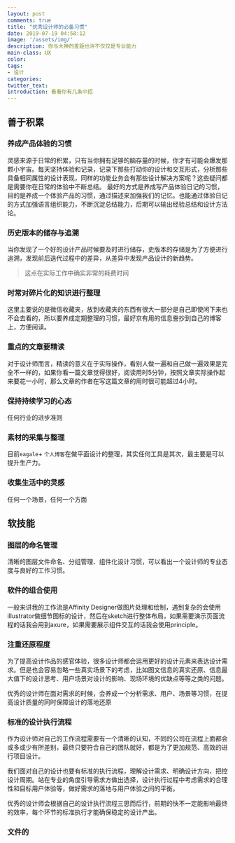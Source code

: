 ```yaml
---
layout: post
comments: true
title: "优秀设计师的必备习惯"
date: 2019-07-19 04:58:12
image: '/assets/img/'
description: 你与大神的差距也许不仅仅是专业能力
main-class: UX
color:
tags:
- 设计
categories:
twitter_text:
introduction: 看看你有几条中招
---
```


## 善于积累
### 养成产品体验的习惯
灵感来源于日常的积累，只有当你拥有足够的脑存量的时候，你才有可能会爆发那颗小宇宙。每天坚持体验和记录，记录下那些打动你的设计和交互形式，分析那些具备相同属性的设计表现，同样的功能业务会有那些设计解决方案呢？这些疑问都是需要你在日常的体验中不断总结。
最好的方式是养成写产品体验日记的习惯，目的是养成一个体验产品的习惯，通过描述来加强我们的记忆。也能通过体验日记的方式加强语言组织能力，不断沉淀总结能力，后期可以输出经验总结和设计方法论。

### 历史版本的储存与追溯
当你发现了一个好的设计产品时候要及时进行储存，史版本的存储是为了方便进行追溯，发现前后迭代过程中的差异，从差异中发现产品设计的新趋势。
> 这点在实际工作中确实非常的耗费时间

### 时常对碎片化的知识进行整理
这里主要说的是微信收藏夹，放到收藏夹的东西有很大一部分是自己即使闲下来也不会去看的，所以要养成定期整理的习惯，最好京有用的信息誊抄到自己的博客上，方便阅读。

### 重点的文章要精读
对于设计师而言，精读的意义在于实际操作，看别人做一遍和自己做一遍效果是完全不一样的，如果你看一篇文章觉得很好，阅读用时5分钟，按照文章实际操作起来要花一小时，那么文章的作者在写这篇文章的用时很可能超过4小时。

### 保持持续学习的心态
任何行业的进步准则

### 素材的采集与整理
目前`eagale`+ `个人博客`在做平面设计的整理，其实任何工具是其次，最主要是可以提升生产力。 

### 收集生活中的灵感
任何一个场景，任何一个方面

## 软技能
### 图层的命名管理
清晰的图层文件命名、分组管理、组件化设计习惯，可以看出一个设计师的专业态度与良好的工作习惯。

### 软件的组合使用
一般来讲我的工作流是Affinity Designer做图片处理和绘制，遇到复杂的会使用illustrator做细节图标的设计，然后在sketch进行整体布局，如果需要演示页面流程的话我会用到axure，如果需要展示组件交互的话我会使用principle。

### 注重还原程度
为了提高设计作品的感官体验，很多设计师都会运用更好的设计元素来表达设计需求。但是也会容易忽略一些真实场景下的考虑，比如图文信息的真实还原、信息最大值下的设计思考、用户场景对设计的影响、现场环境的优缺点等等之类的问题。

优秀的设计师在面对需求的时候，会养成一个分析需求、用户、场景等习惯，在提高设计质量的同时保障设计的落地还原

### 标准的设计执行流程
作为设计师对自己的工作流程需要有一个清晰的认知，不同的公司在流程上面都会或多或少有所差别，最终只要符合自己的团队就好，都是为了更加规范、高效的进行项目设计。

我们面对自己的设计也要有标准的执行流程，理解设计需求、明确设计方向、把控设计周期。站在专业的角度引导需求方做出选择，设计执行过程中考虑需求的合理性和目标用户体验等，做好需求的落地与用户体验之间的平衡。

优秀的设计师会根据自己的设计执行流程三思而后行，前期的快不一定能影响最终的效率，每个环节的标准执行才能确保稳定的设计产出。

### 文件的